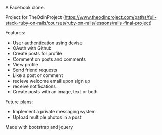 A Facebook clone.

Project for TheOdinProject
(https://www.theodinproject.com/paths/full-stack-ruby-on-rails/courses/ruby-on-rails/lessons/rails-final-project)

Features: 
- User authentication using devise
- OAuth with Github
- Create posts for profile
- Comment on posts and comments
- View profile
- Send friend requests
- Like a post or comment
- recieve welcome email upon sign up
- receive notifications
- Create posts with an image, text or both

Future plans:
- Implement a private messaging system
- Upload multiple photos in a post


Made with bootstrap and jquery
